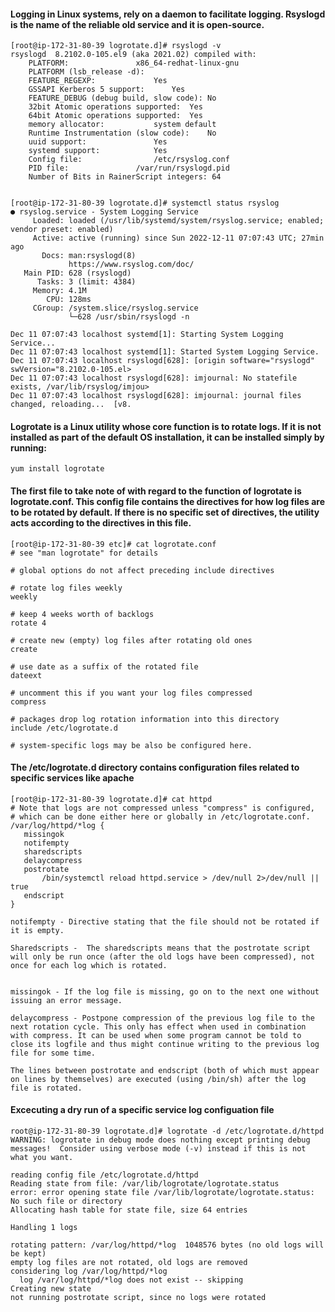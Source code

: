  #### Logging in Linux systems, rely on a daemon to facilitate logging. Rsyslogd is the name of the reliable old service and it is open-source.

```
[root@ip-172-31-80-39 logrotate.d]# rsyslogd -v
rsyslogd  8.2102.0-105.el9 (aka 2021.02) compiled with:
	PLATFORM:				x86_64-redhat-linux-gnu
	PLATFORM (lsb_release -d):		
	FEATURE_REGEXP:				Yes
	GSSAPI Kerberos 5 support:		Yes
	FEATURE_DEBUG (debug build, slow code):	No
	32bit Atomic operations supported:	Yes
	64bit Atomic operations supported:	Yes
	memory allocator:			system default
	Runtime Instrumentation (slow code):	No
	uuid support:				Yes
	systemd support:			Yes
	Config file:				/etc/rsyslog.conf
	PID file:				/var/run/rsyslogd.pid
	Number of Bits in RainerScript integers: 64


[root@ip-172-31-80-39 logrotate.d]# systemctl status rsyslog
● rsyslog.service - System Logging Service
     Loaded: loaded (/usr/lib/systemd/system/rsyslog.service; enabled; vendor preset: enabled)
     Active: active (running) since Sun 2022-12-11 07:07:43 UTC; 27min ago
       Docs: man:rsyslogd(8)
             https://www.rsyslog.com/doc/
   Main PID: 628 (rsyslogd)
      Tasks: 3 (limit: 4384)
     Memory: 4.1M
        CPU: 128ms
     CGroup: /system.slice/rsyslog.service
             └─628 /usr/sbin/rsyslogd -n

Dec 11 07:07:43 localhost systemd[1]: Starting System Logging Service...
Dec 11 07:07:43 localhost systemd[1]: Started System Logging Service.
Dec 11 07:07:43 localhost rsyslogd[628]: [origin software="rsyslogd" swVersion="8.2102.0-105.el>
Dec 11 07:07:43 localhost rsyslogd[628]: imjournal: No statefile exists, /var/lib/rsyslog/imjou>
Dec 11 07:07:43 localhost rsyslogd[628]: imjournal: journal files changed, reloading...  [v8.
```


 #### Logrotate is a Linux utility whose core function is to rotate logs. If it is not installed as part of the default OS installation, it can be installed simply by running:

 ```
 yum install logrotate
 ```
 

 #### The first file to take note of with regard to the function of logrotate is logrotate.conf. This config file contains the directives for how log files are to be rotated by default. If there is no specific set of directives, the utility acts according to the directives in this file.

```
[root@ip-172-31-80-39 etc]# cat logrotate.conf 
# see "man logrotate" for details

# global options do not affect preceding include directives

# rotate log files weekly
weekly

# keep 4 weeks worth of backlogs
rotate 4

# create new (empty) log files after rotating old ones
create

# use date as a suffix of the rotated file
dateext

# uncomment this if you want your log files compressed
compress

# packages drop log rotation information into this directory
include /etc/logrotate.d

# system-specific logs may be also be configured here.
```



 #### The /etc/logrotate.d directory contains configuration files related to specific services like apache 
 
 ```
 [root@ip-172-31-80-39 logrotate.d]# cat httpd 
# Note that logs are not compressed unless "compress" is configured,
# which can be done either here or globally in /etc/logrotate.conf.
/var/log/httpd/*log {
    missingok
    notifempty
    sharedscripts
    delaycompress
    postrotate
        /bin/systemctl reload httpd.service > /dev/null 2>/dev/null || true
    endscript
}
```


```
notifempty - Directive stating that the file should not be rotated if it is empty.

Sharedscripts -  The sharedscripts means that the postrotate script will only be run once (after the old logs have been compressed), not once for each log which is rotated. 


missingok - If the log file is missing, go on to the next one without issuing an error message. 

delaycompress - Postpone compression of the previous log file to the next rotation cycle. This only has effect when used in combination with compress. It can be used when some program cannot be told to close its logfile and thus might continue writing to the previous log file for some time.

The lines between postrotate and endscript (both of which must appear on lines by themselves) are executed (using /bin/sh) after the log file is rotated.
```

 #### Excecuting a dry run of a specific service log configuation file 
 
```
root@ip-172-31-80-39 logrotate.d]# logrotate -d /etc/logrotate.d/httpd 
WARNING: logrotate in debug mode does nothing except printing debug messages!  Consider using verbose mode (-v) instead if this is not what you want.

reading config file /etc/logrotate.d/httpd
Reading state from file: /var/lib/logrotate/logrotate.status
error: error opening state file /var/lib/logrotate/logrotate.status: No such file or directory
Allocating hash table for state file, size 64 entries

Handling 1 logs

rotating pattern: /var/log/httpd/*log  1048576 bytes (no old logs will be kept)
empty log files are not rotated, old logs are removed
considering log /var/log/httpd/*log
  log /var/log/httpd/*log does not exist -- skipping
Creating new state
not running postrotate script, since no logs were rotated
```
